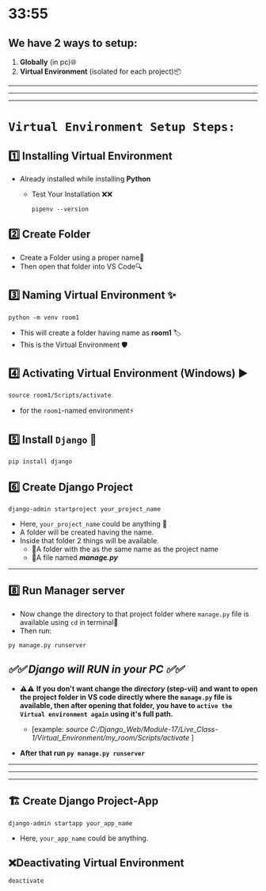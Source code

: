 # 33:55

## We have 2 ways to setup:

1. **Globally**  (in pc)🌐
2. **Virtual Environment**  (isolated for each project)📦

---
---
---

# `Virtual Environment Setup Steps:`

## 1️⃣ Installing Virtual Environment  
- Already installed while installing **Python**  

    - Test Your Installation ❌❌
        ```
        pipenv --version  
        ```

## 2️⃣ Create Folder
- Create a Folder using a proper name📁
- Then open that folder into VS Code🔍

## 3️⃣ Naming Virtual Environment ✨
```
python -m venv room1
```
- This will create a folder having name as **room1** 🏷️
- This is the Virtual Environment 🛡️

## 4️⃣ Activating Virtual Environment (Windows) ▶️
```
source room1/Scripts/activate
```
- for the `room1`-named environment⚡

## 5️⃣ Install `Django` 🚀
```
pip install django
```

## 6️⃣ Create Django Project
```
django-admin startproject your_project_name
```
- Here, `your_project_name` could be anything 📂
- A folder will be created having the name.
- Inside that folder 2 things will be available.
    - 📁A folder with the as the same name as the project name
    - 📄A file named ***manage.py***

---

## 8️⃣ Run Manager server
- Now change the directory to that project folder where `manage.py` file is available using `cd` in terminal🔄
- Then run:
```
py manage.py runserver
```
***✅✅ Django will RUN in your PC ✅✅***
---


- ⚠️⚠️ **If you don't want change the *directory* (step-vii) and want to open the project folder in VS code directly where the `manage.py` file is available, then after opening that folder, you have to `active the Virtual environment again` using it's full path.**
    - [example: *source C:/Django_Web/Module-17/Live_Class-1/Virtual_Environment/my_room/Scripts/activate* ]

- **After that run `py manage.py runserver`**


---
---
---



## 🏗️   Create Django Project-App
```
django-admin startapp your_app_name
```
- Here, `your_app_name` could be anything.

## ❌Deactivating Virtual Environment
```
deactivate
```
